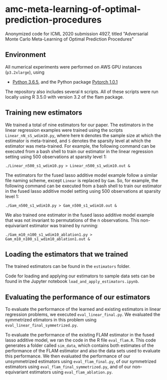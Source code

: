 # amc-meta-learning-of-optimal-prediction-procedures

Anonymized code for ICML 2020 submission 4927, titled "Adversarial Monte Carlo Meta-Learning of Optimal Prediction Procedures"

## Environment
All numerical experiments were performed on AWS GPU instances (`p3.2xlarge`), using
- [Python 3.6.5](https://www.python.org/downloads/release/python-365/), and the Python package [Pytorch 1.0.1](pytorch.org/get-started/previous-versions/)

The repository also includes several `R` scripts. All of these scripts were run locally using R 3.5.0 with version 3.2 of the flam package.

## Training new estimators

We trained a total of nine estimators for our paper. The estimators in the linear regression examples were trained using the scripts `Linear_nN_sS_wdim10.py`, where here `N` denotes the sample size at which the estimator is meta-trained, and `S` denotes the sparsity level at which the estimator was meta-trained. For example, the following command can be executed from a bash shell to train our estimator in the linear regression setting using 500 observations at sparsity level 1:

```
./Linear_n500_s1_wdim10.py > Linear_n500_s1_wdim10.out &
```

The estimators for the fused lasso additive model example follow a similar file naming scheme, except `Linear` is replaced by `Gam`. So, for example, the following command can be executed from a bash shell to train our estimator in the fused lasso additive model setting using 500 observations at sparsity level 1:
```
./Gam_n500_s1_wdim10.py > Gam_n500_s1_wdim10.out &
```

We also trained one estimator in the fused lasso additive model example that was not invariant to permutations of the n observations. This non-equivariant estimator was trained by running:
```
./Gam_m10_n100_s1_wdim10_ablation1.py > Gam_m10_n100_s1_wdim10_ablation1.out &
```

## Loading the estimators that we trained

The trained estimators can be found in the `estimators` folder.

Code for loading and applying our estimators to sample data sets can be found in the Jupyter notebook `load_and_apply_estimators.ipynb`.

## Evaluating the performance of our estimators

To evaluate the performance of the learned and existing estimators in linear regression problems, we executed `eval_linear_final.py`. We evaluated the symmetrized etimators in this problem using `eval_linear_final_symmetrized.py`.

To evaluate the performance of the existing FLAM estimator in the fused lasso additive model, we ran the code in the R file `eval_flam.R`. This code generates a folder called `sim_data`, which contains both estimates of the performance of the FLAM estimator and also the data sets used to evaluate this performance. We then evaluated the performance of our unsymmetrized estimators using `eval_flam_final.py`, of our symmetrized estimators using `eval_flam_final_symmetrized.py`, and of our non-equivariant estimators using `eval_flam_ablation.py`.
